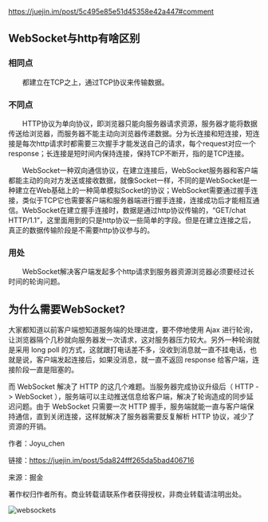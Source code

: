 https://juejin.im/post/5c495e85e51d45358e42a447#comment

## WebSocket与http有啥区别

### 相同点

  都建立在TCP之上，通过TCP协议来传输数据。

### 不同点

  HTTP协议为单向协议，即浏览器只能向服务器请求资源，服务器才能将数据传送给浏览器，而服务器不能主动向浏览器传递数据。分为长连接和短连接，短连接是每次http请求时都需要三次握手才能发送自己的请求，每个request对应一个response；长连接是短时间内保持连接，保持TCP不断开，指的是TCP连接。

  WebSocket一种双向通信协议，在建立连接后，WebSocket服务器和客户端都能主动的向对方发送或接收数据，就像Socket一样，不同的是WebSocket是一种建立在Web基础上的一种简单模拟Socket的协议；WebSocket需要通过握手连接，类似于TCP它也需要客户端和服务器端进行握手连接，连接成功后才能相互通信。WebSocket在建立握手连接时，数据是通过http协议传输的，“GET/chat HTTP/1.1”，这里面用到的只是http协议一些简单的字段。但是在建立连接之后，真正的数据传输阶段是不需要http协议参与的。

### 用处

  WebSocket解决客户端发起多个http请求到服务器资源浏览器必须要经过长时间的轮询问题。





## 为什么需要WebSocket?

大家都知道以前客户端想知道服务端的处理进度，要不停地使用 Ajax 进行轮询，让浏览器隔个几秒就向服务器发一次请求，这对服务器压力较大。另外一种轮询就是采用 long poll 的方式，这就跟打电话差不多，没收到消息就一直不挂电话，也就是说，客户端发起连接后，如果没消息，就一直不返回 response 给客户端，连接阶段一直是阻塞的。

而 WebSocket 解决了 HTTP 的这几个难题。当服务器完成协议升级后（ HTTP -> WebSocket ），服务端可以主动推送信息给客户端，解决了轮询造成的同步延迟问题。由于 WebSocket 只需要一次 HTTP 握手，服务端就能一直与客户端保持通信，直到关闭连接，这样就解决了服务器需要反复解析 HTTP 协议，减少了资源的开销。

作者：Joyu_chen

链接：https://juejin.im/post/5da824fff265da5bad406716

来源：掘金

著作权归作者所有。商业转载请联系作者获得授权，非商业转载请注明出处。



![websockets](https://user-gold-cdn.xitu.io/2019/10/17/16dd8d1183bc66ac?imageView2/0/w/1280/h/960/format/webp/ignore-error/1)